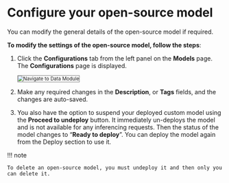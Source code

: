 # Configure your open-source model

You can modify the general details of the open-source model if required.

**To modify the settings of the open-source model, follow the steps**:

1. Click the **Configurations** tab from the left panel on the **Models** page. The **Configurations** page is displayed.

    <img src="../images/navigate-to-data-module.png" alt="Navigate to Data Module" title="Navigate to Data Module" style="border: 1px solid gray; zoom:80%;">

1. Make any required changes in the **Description**, or **Tags** fields, and the changes are auto-saved.
2. You also have the option to suspend your deployed custom model using the **Proceed to undeploy** button. It immediately un-deploys the model and is not available for any inferencing requests. Then the status of the model changes to “**Ready to deploy**”. You can deploy the model again from the Deploy section to use it.

!!! note

    To delete an open-source model, you must undeploy it and then only you can delete it.
